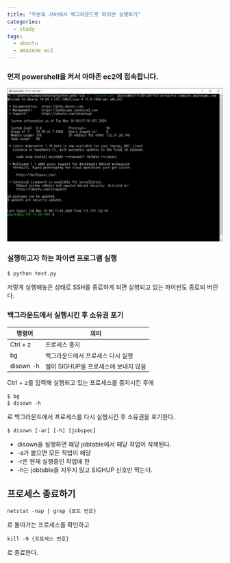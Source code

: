 ```yaml
---
title: "우분투 서버에서 백그라운드로 파이썬 실행하기"
categories:
  - study
tags:
  - ubuntu
  - amazone ec2
---
```

### 먼저 powershell을 켜서 아마존 ec2에 접속합니다.
![1](https://github.com/chanwoo99/board/blob/master/_posts/2020-03-10-1/1.JPG?raw=true)


### 실행하고자 하는 파이썬 프로그램 실행

 ```
 $ python test.py
 ```
저렇게 실행해놓은 상태로 SSH를 종료하게 되면 실행되고 있는 파이썬도 종료되 버린다.



### 백그라운드에서 실행시킨 후 소유권 포기

명령어 | 의미
------ |-----
Ctrl + z | 프로세스 중지
bg | 백그라운드에서 프로세스 다시 실행
disown -h | 쉘이 SIGHUP을 프로세스에 보내지 않음

Ctrl + z를 입력해 실행되고 있는 프로세스를 중지시킨 후에
```
$ bg
$ disown -h
```
로 백그라운드에서 프로세스를 다시 실행시킨 후 소유권을 포기한다.

```
$ disown [-ar] [-h] [jobspec]
```
* disown을 실행하면 해당 jobtable에서 해당 작업이 삭제된다.
* -a가 붙으면 모든 작업이 해당
* -r은 현재 실행중인 작업에 한
* -h는 jobtable을 지우지 않고 SIGHUP 신호만 막는다.



## 프로세스 종료하기
```
netstat -nap | grep {포트 번호}
```
로 돌아가는 프로세스를 확인하고
```
kill -9 {프로세스 번호}
```
로 종료한다.
